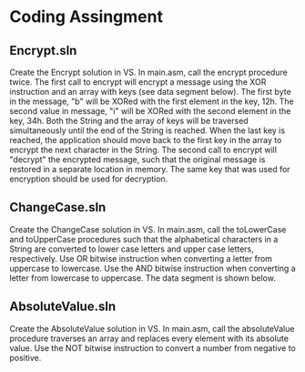 # Coding Assingment

## Encrypt.sln
Create the Encrypt solution in VS. In main.asm, call the encrypt procedure twice. The first call to encrypt will encrypt a message using the XOR 
instruction and an array with keys (see data segment below). The first byte in the message, "b" will be XORed with the first element in the key, 12h. 
The second value in message, "i" will be XORed with the second element in the key, 34h. Both the String and the array of keys will be traversed simultaneously 
until the end of the String is reached. When the last key is reached, the application should move back to the first key in the array to encrypt the next character 
in the String. The second call to encrypt will "decrypt" the encrypted message, such that the original message is restored in a separate location in memory. 
The same key that was used for encryption should be used for decryption.

## ChangeCase.sln
Create the ChangeCase solution in VS. In main.asm, call the toLowerCase and toUpperCase procedures such that the alphabetical characters in a String are 
converted to lower case letters and upper case letters, respectively. Use OR bitwise instruction when converting a letter from uppercase to lowercase. 
Use the AND bitwise instruction when converting a letter from lowercase to uppercase. The data segment is shown below. 

## AbsoluteValue.sln
Create the AbsoluteValue solution in VS. In main.asm, call the absoluteValue procedure traverses an array and replaces every element with its absolute value. 
Use the NOT bitwise instruction to convert a number from negative to positive.
